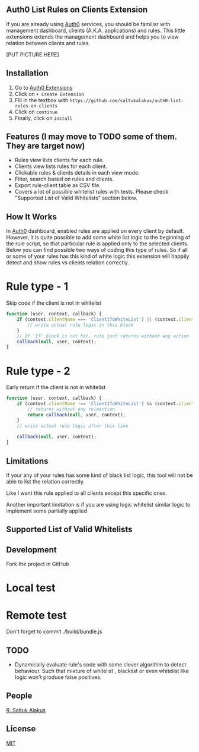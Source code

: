 ## Auth0 List Rules on Clients Extension

If you are already using [Auth0](https://auth0.com) services, you should be familiar with management dashboard, 
clients (A.K.A. applications) and rules. This little extensions extends the management dashboard and helps you to view 
relation between clients and rules.

[PUT PICTURE HERE]

## Installation
1. Go to [Auth0 Extensions](https://manage.auth0.com/#/extensions)
2. Click on `+ Create Extension`
3. Fill in the textbox with `https://github.com/saltukalakus/auth0-list-rules-on-clients`
4. Click on `continue`
5. Finally, click on `install`

## Features (I may move to TODO some of them. They are target now)
* Rules view lists clients for each rule.
* Clients view lists rules for each client.
* Clickable rules & clients details in each view mode.
* Filter, search based on rules and clients.
* Export rule-client table as CSV file. 
* Covers a lot of possible whitelist rules with tests. Please check "Supported List of Valid Whitelists" section below. 

## How It Works
In [Auth0](https://auth0.com) dashboard, enabled rules are applied on every client by default. However, it is quite
possible to add some white list logic to the beginning of the rule script, so that particular rule is applied only to 
the selected clients. Below you can find possible two ways of coding this type of rules. So if all or some of your rules 
has this kind of white logic this extension will happily detect and show rules vs clients relation correctly.

# Rule type - 1
Skip code if the client is not in whitelist

```javascript
function (user, context, callback) {
    if (context.clientName === 'Client1ToWhiteList') || (context.clientName === 'Client2ToWhiteList') || ...{
        // write actual rule logic in this block
    }
    // If 'If' block is not hit, rule just returns without any action  
    callback(null, user, context);
}
```

# Rule type - 2
Early return if the client is not in whitelist

```javascript
function (user, context, callback) {
    if (context.clientName !== 'Client1ToWhiteList') && (context.clientName !== 'Client2ToWhiteList') && ... {
        // returns without any ruleaction  
        return callback(null, user, context);
    }
    // write actual rule logic after this line
    
    callback(null, user, context);
}
```

## Limitations
If your any of your rules has some kind of black list logic, this tool will not be able to list the relation correctly.

Like I want this rule applied to all clients except this specific ones.


Another important limitation is if you are using logic whitelist similar logic to implement some partially applied 


## Supported List of Valid Whitelists



## Development
Fork the project in GitHub

# Local test

# Remote test
Don't forget to commit ./build/bundle.js 

## TODO
* Dynamically evaluate rule's code with some clever algorithm to detect behaviour. Such that mixture of whitelist , blacklist or
even whitelist like logic won't produce false positives.

## People
[R. Saltuk Alakus](https://github.com/saltukalakus)

## License
[MIT](LICENSE)